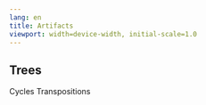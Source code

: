 ```yaml
---
lang: en
title: Artifacts
viewport: width=device-width, initial-scale=1.0
---
```


## Trees
Cycles
Transpositions